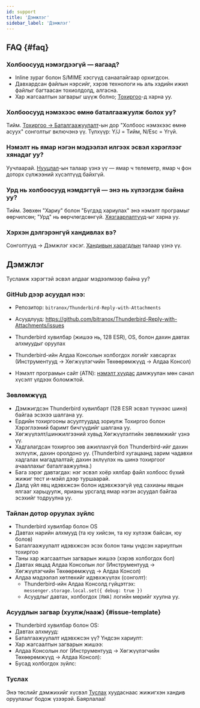 ```yaml
---
id: support
title: 'Дэмжлэг'
sidebar_label: 'Дэмжлэг'
---
```


## FAQ {#faq}

### Холбоосууд нэмэгдээгүй — яагаад?

- Inline зураг болон S/MIME хэсгүүд санаатайгаар орхигдсон.
- Давхардсан файлын нэрсийг, хэрэв технологи нь аль хэдийн ижил файлыг багтаасан тохиолдолд, алгасна.
- Хар жагсаалтын загварыг шүүж болно; [Тохиргоо](configuration#blacklist-glob-patterns)-д харна уу.

### Холбоосууд нэмэхээс өмнө баталгаажуулж болох уу?

Тийм. [Тохиргоо → Баталгаажуулалт](configuration#confirmation)-ын дор "Холбоос нэмэхээс өмнө асуух" сонголтыг включэнэ үү. Түлхүүр: Y/J = Тийм, N/Esc = Үгүй.

### Нэмэлт нь ямар нэгэн мэдээлэл илгээх эсвэл хэрэглээг хянадаг уу?

Уучлаарай. [Нууцлал](privacy)-ын талаар үзнэ үү — ямар ч телеметр, ямар ч фон доторх сүлжээний хүсэлтүүд байхгүй.

### Урд нь холбоосууд нэмдэггүй — энэ нь хүлээгдэж байна уу?

Тийм. Зөвхөн "Хариу" болон "Бүгдэд хариулах" энэ нэмэлт програмыг өөрчилсөн; "Урд" нь өөрчлөгдсөнгүй. [Хязгаарлалтууд](usage#limitations)-ыг харна уу.

### Хэрхэн дэлгэрэнгүй хандивлах вэ?

Сонголтууд → Дэмжлэг хэсэг. [Хандивын харагдлын](configuration#donation-visibility) талаар үзнэ үү.

## Дэмжлэг

Тусламж хэрэгтэй эсвэл алдааг мэдээлмээр байна уу?

### GitHub дээр асуудал нээ:

- Репозитор: `bitranox/Thunderbird-Reply-with-Attachments`
- Асуудлууд: https://github.com/bitranox/Thunderbird-Reply-with-Attachments/issues
- Thunderbird хувилбар (жишээ нь, 128 ESR), OS, болон дахин давтах алхмуудыг оруулах
- Thunderbird-ийн Алдаа Консолын холбогдох логийг хавсаргах (Инструментууд → Хөгжүүлэгчийн Төхөөрөмжүүд → Алдаа Консол)

- Нэмэлт програмын сайт (ATN): [нэмэлт хуудас](https://addons.thunderbird.net/thunderbird/addon/reply-with-attachments) дамжуулан мөн санал хүсэлт үлдээх боломжтой.

### Зөвлөмжүүд

- Дэмжигдсэн Thunderbird хувилбарт (128 ESR эсвэл түүнээс шинэ) байгаа эсэхээ шалгана уу.
- Ердийн тохиргооны асуултуудад зориулж Тохиргоо болон Хэрэглээний баримт бичгүүдийг шалгана уу.
- Хөгжүүлэлт/шинжилгээний хувьд Хөгжүүлэлтийн зөвлөмжийг үзнэ үү.
- Хадгалагдсан тохиргоо зөв ажиллахгүй бол Thunderbird-ийг дахин эхлүүлж, дахин оролдоно уу. (Thunderbird хугацаанд зарим чадавхи хадгалах магадлалтай; дахин эхлүүлэх нь шинэ тохиргоог ачааллахыг баталгаажуулна.)
- Бага зэрэг давтагдах: нэг эсвэл хоёр хялбар файл холбоос бүхий жижиг тест и-мэйл дээр туршаарай.
- Далд үйл явц идэвхжсэн болон идэвхжээгүй үед сахианы явцын ялгааг харьцуулж, ярианы урсгалд ямар нэгэн асуудал байгаа эсэхийг тодруулна уу.

### Тайлан дотор оруулах зүйлс

- Thunderbird хувилбар болон OS
- Давтах нарийн алхмууд (та юу хийсэн, та юу хүлээж байсан, юу болов)
- Баталгаажуулалт идэвхжсэн эсэх болон таны үндсэн хариултын тохиргоо
- Таны хар жагсаалтын загварын жишээ (хэрэв холбогдох бол)
- Давтах явцад Алдаа Консолын лог (Инструментууд → Хөгжүүлэгчийн Төхөөрөмжүүд → Алдаа Консол)
- Алдаа мэдээлэл хөтлөхийг идэвхжүүлэх (сонголт):
  - Thunderbird-ийн Алдаа Консолд гүйцэтгэх: `messenger.storage.local.set({ debug: true })`
  - Асуудлыг давтах, холбогдох `[RWA]` логийн мөрийг хуулна уу.

### Асуудлын загвар (хуулж/нааж) {#issue-template}

- Thunderbird хувилбар болон OS:
- Давтах алхмууд:
- Баталгаажуулалт идэвхжсэн үү? Үндсэн хариулт:
- Хар жагсаалтын загварын жишээ:
- Алдаа Консолын лог (Инструментууд → Хөгжүүлэгчийн Төхөөрөмжүүд → Алдаа Консол):
- Бусад холбогдох зүйлс:

### Туслах

Энэ төслийг дэмжихийг хүсвэл [Туслах](donation) хуудаснаас жижигхэн хандив оруулахыг бодож үзээрэй. Баярлалаа!

